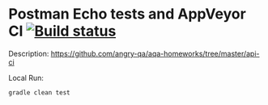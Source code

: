 # Postman Echo tests and AppVeyor CI [![Build status](https://ci.appveyor.com/api/projects/status/4jqb6ya13i842g26?svg=true)](https://ci.appveyor.com/project/angry-qa/ntl-1-2-3-postman-echo)


Description:
https://github.com/angry-qa/aqa-homeworks/tree/master/api-ci

Local Run:

    gradle clean test
